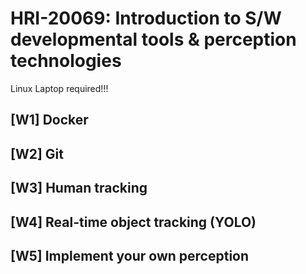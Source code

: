 # HRI-20069: Introduction to S/W developmental tools & perception technologies 

Linux Laptop required!!!

## [W1] Docker

## [W2] Git

## [W3] Human tracking

## [W4] Real-time object tracking (YOLO)

## [W5] Implement your own perception 
